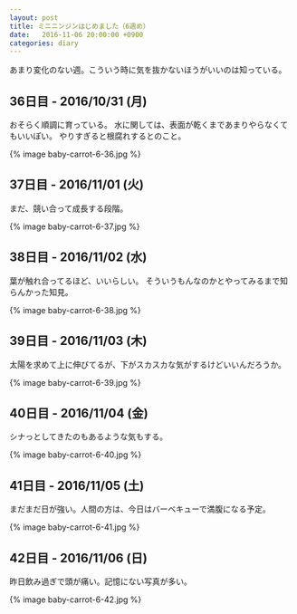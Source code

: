 ```yaml
---
layout: post
title: ミニニンジンはじめました（6週め）
date:   2016-11-06 20:00:00 +0900
categories: diary
---
```


あまり変化のない週。こういう時に気を抜かないほうがいいのは知っている。

## 36日目 - 2016/10/31 (月)
おそらく順調に育っている。
水に関しては、表面が乾くまであまりやらなくてもいいぽい。
やりすぎると根腐れするとのこと。

{% image baby-carrot-6-36.jpg %}

## 37日目 - 2016/11/01 (火)
まだ、競い合って成長する段階。

{% image baby-carrot-6-37.jpg %}

## 38日目 - 2016/11/02 (水)
葉が触れ合ってるほど、いいらしい。
そういうもんなのかとやってみるまで知らんかった知見。

{% image baby-carrot-6-38.jpg %}

## 39日目 - 2016/11/03 (木)
太陽を求めて上に伸びてるが、下がスカスカな気がするけどいいんだろうか。

{% image baby-carrot-6-39.jpg %}

## 40日目 - 2016/11/04 (金)
シナっとしてきたのもあるような気もする。

{% image baby-carrot-6-40.jpg %}

## 41日目 - 2016/11/05 (土)
まだまだ日が強い。人間の方は、今日はバーベキューで満腹になる予定。

{% image baby-carrot-6-41.jpg %}

## 42日目 - 2016/11/06 (日)
昨日飲み過ぎで頭が痛い。記憶にない写真が多い。

{% image baby-carrot-6-42.jpg %}

